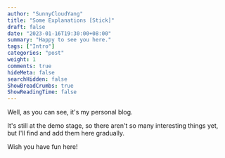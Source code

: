 ```yaml
---
author: "SunnyCloudYang"
title: "Some Explanations [Stick]"
draft: false
date: "2023-01-16T19:30:00+08:00"
summary: "Happy to see you here."
tags: ["Intro"]
categories: "post"
weight: 1
comments: true
hideMeta: false
searchHidden: false
ShowBreadCrumbs: true
ShowReadingTime: false
---
```


Well, as you can see, it's my personal blog.

It's still at the demo stage, so there aren't so many interesting things yet, but I'll find and add them here gradually.

Wish you have fun here!
